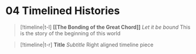 # 04 Timelined Histories

> [!timeline|t-l] **[[The Bonding of the Great Chord]]** _Let it be bound_
> This is the story of the beginning of this world

 >[!timeline|t-r] **Title** *Subtitle*
> Right aligned timeline piece